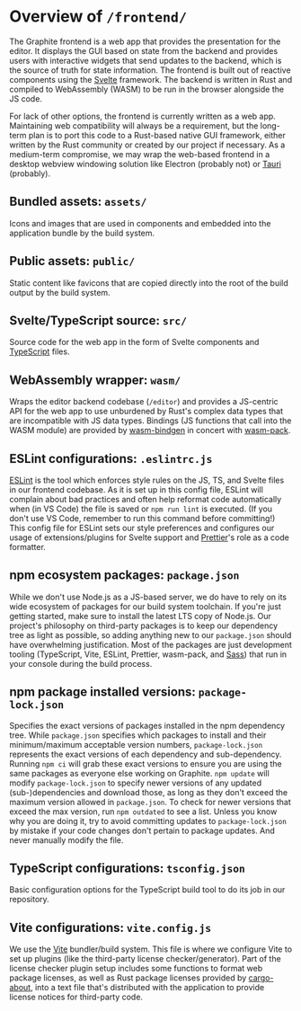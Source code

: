 # Overview of `/frontend/`

The Graphite frontend is a web app that provides the presentation for the editor. It displays the GUI based on state from the backend and provides users with interactive widgets that send updates to the backend, which is the source of truth for state information. The frontend is built out of reactive components using the [Svelte](https://svelte.dev/) framework. The backend is written in Rust and compiled to WebAssembly (WASM) to be run in the browser alongside the JS code.

For lack of other options, the frontend is currently written as a web app. Maintaining web compatibility will always be a requirement, but the long-term plan is to port this code to a Rust-based native GUI framework, either written by the Rust community or created by our project if necessary. As a medium-term compromise, we may wrap the web-based frontend in a desktop webview windowing solution like Electron (probably not) or [Tauri](https://tauri.app/) (probably).

## Bundled assets: `assets/`

Icons and images that are used in components and embedded into the application bundle by the build system.

## Public assets: `public/`

Static content like favicons that are copied directly into the root of the build output by the build system.

## Svelte/TypeScript source: `src/`

Source code for the web app in the form of Svelte components and [TypeScript](https://www.typescriptlang.org/) files.

## WebAssembly wrapper: `wasm/`

Wraps the editor backend codebase (`/editor`) and provides a JS-centric API for the web app to use unburdened by Rust's complex data types that are incompatible with JS data types. Bindings (JS functions that call into the WASM module) are provided by [wasm-bindgen](https://rustwasm.github.io/docs/wasm-bindgen/) in concert with [wasm-pack](https://github.com/rustwasm/wasm-pack).

## ESLint configurations: `.eslintrc.js`

[ESLint](https://eslint.org/) is the tool which enforces style rules on the JS, TS, and Svelte files in our frontend codebase. As it is set up in this config file, ESLint will complain about bad practices and often help reformat code automatically when (in VS Code) the file is saved or `npm run lint` is executed. (If you don't use VS Code, remember to run this command before committing!) This config file for ESLint sets our style preferences and configures our usage of extensions/plugins for Svelte support and [Prettier](https://prettier.io/)'s role as a code formatter.

## npm ecosystem packages: `package.json`

While we don't use Node.js as a JS-based server, we do have to rely on its wide ecosystem of packages for our build system toolchain. If you're just getting started, make sure to install the latest LTS copy of Node.js. Our project's philosophy on third-party packages is to keep our dependency tree as light as possible, so adding anything new to our `package.json` should have overwhelming justification. Most of the packages are just development tooling (TypeScript, Vite, ESLint, Prettier, wasm-pack, and [Sass](https://sass-lang.com/)) that run in your console during the build process.

## npm package installed versions: `package-lock.json`

Specifies the exact versions of packages installed in the npm dependency tree. While `package.json` specifies which packages to install and their minimum/maximum acceptable version numbers, `package-lock.json` represents the exact versions of each dependency and sub-dependency. Running `npm ci` will grab these exact versions to ensure you are using the same packages as everyone else working on Graphite. `npm update` will modify `package-lock.json` to specify newer versions of any updated (sub-)dependencies and download those, as long as they don't exceed the maximum version allowed in `package.json`. To check for newer versions that exceed the max version, run `npm outdated` to see a list. Unless you know why you are doing it, try to avoid committing updates to `package-lock.json` by mistake if your code changes don't pertain to package updates. And never manually modify the file.

## TypeScript configurations: `tsconfig.json`

Basic configuration options for the TypeScript build tool to do its job in our repository.

## Vite configurations: `vite.config.js`

We use the [Vite](https://vitejs.dev/) bundler/build system. This file is where we configure Vite to set up plugins (like the third-party license checker/generator). Part of the license checker plugin setup includes some functions to format web package licenses, as well as Rust package licenses provided by [cargo-about](https://github.com/EmbarkStudios/cargo-about), into a text file that's distributed with the application to provide license notices for third-party code.

